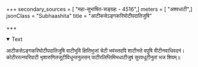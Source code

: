 +++
secondary_sources = [ "महा-सुभाषित-सङ्ग्रहः - 4516",]
meters = [ "अश्वधाटी",]
jsonClass = "Subhaashita"
title = "आटीकसेऽङ्गकरिघोटीपदातिजुषि"

+++

<details open><summary>Text</summary>

आटीकसेऽङ्गकरिघोटीपदातिजुषि वाटीभुवि क्षितिभुजां चेटी भवंस्तदपि शाटीनते वपुषि वीटीनवाधिवदनं।  
कोटीररत्नपरिपाटी भृशारुणितजूटीविधुन्तनुलसन् पाटीरलिप्तिमिभधाटीजुषं सुरवधूटीनुतां भज शिवम्॥
</details>
